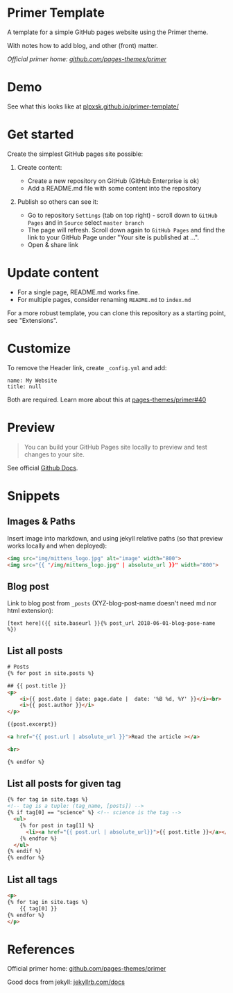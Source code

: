 # Primer Template

A template for a simple GitHub pages website using the Primer theme.

With notes how to add blog, and other (front) matter.

_Official primer home: [github.com/pages-themes/primer](https://github.com/pages-themes/primer)_

# Demo

See what this looks like at [plpxsk.github.io/primer-template/](https://plpxsk.github.io/primer-template/)

# Get started

Create the simplest GitHub pages site possible:

1) Create content:
   * Create a new repository on GitHub (GitHub Enterprise is ok)
   * Add a README.md file with some content into the repository

2) Publish so others can see it:
   * Go to repository `Settings` (tab on top right) - scroll down to `GitHub
     Pages` and in `Source` select `master branch`
   * The page will refresh. Scroll down again to `GitHub Pages` and find the
     link to your GitHub Page under "Your site is published at ...".
   * Open & share link


# Update content

   * For a single page, README.md works fine.
   * For multiple pages, consider renaming `README.md` to `index.md`

For a more robust template, you can clone this repository as a starting point,
see "Extensions".


# Customize

To remove the Header link, create `_config.yml` and add:

```
name: My Website
title: null
```

Both are required. Learn more about this at [pages-themes/primer#40](https://github.com/pages-themes/primer/issues/40)

# Preview

> You can build your GitHub Pages site locally to preview and test changes to your site.

See official [Github Docs](https://docs.github.com/en/github/working-with-github-pages/testing-your-github-pages-site-locally-with-jekyll).

# Snippets

## Images & Paths

Insert image into markdown, and using jekyll relative paths (so that preview
works locally and when deployed):

```html
<img src="img/mittens_logo.jpg" alt="image" width="800">
<img src="{{ "/img/mittens_logo.jpg" | absolute_url }}" width="800">
```
## Blog post

Link to blog post from `_posts` (XYZ-blog-post-name doesn't need md nor html
extension):

	[text here]({{ site.baseurl }}{% post_url 2018-06-01-blog-pose-name %})

## List all posts

```html
# Posts
{% for post in site.posts %}

## {{ post.title }}
<p>
    <i>{{ post.date | date: page.date |  date: '%B %d, %Y' }}</i><br>
    <i>{{ post.author }}</i>
</p>

{{post.excerpt}}

<a href="{{ post.url | absolute_url }}">Read the article ></a>

<br>

{% endfor %}
```

## List all posts for given tag

```html
{% for tag in site.tags %}
<!-- tag is a tuple: (tag_name, [posts]) -->
{% if tag[0] == "science" %} <!-- science is the tag -->
  <ul>
    {% for post in tag[1] %}
      <li><a href="{{ post.url | absolute_url}}">{{ post.title }}</a></li>
    {% endfor %}
  </ul>
{% endif %}
{% endfor %}
```

## List all tags

```html
<p>
{% for tag in site.tags %}
	{{ tag[0] }}
{% endfor %}
</p>
```

# References

Official primer home: [github.com/pages-themes/primer](https://github.com/pages-themes/primer)


Good docs from jekyll: [jekyllrb.com/docs](https://jekyllrb.com/docs/)
